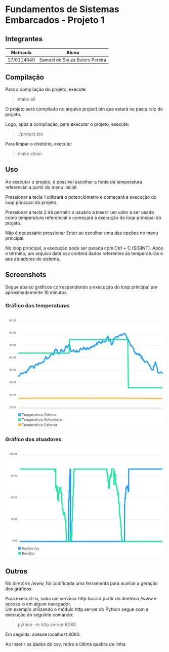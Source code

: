 # Fundamentos de Sistemas Embarcados - Projeto 1
## Integrantes
| Matrícula | Aluno |
| -- | -- |
| 17/0114040  |  Samuel de Souza Buters Pereira |

## Compilação
Para a compilação do projeto, execute:
> make all

O projeto será compilado no arquivo project.bin que estará na pasta raíz do projeto. <br>

Logo, após a compilação, para executar o projeto, execute:
> ./project.bin

Para limpar o diretório, execute:
> make clean

## Uso
Ao executar o projeto, é possível escolher a fonte da temperatura referencial a partir do menu inicial. <br>

Pressionar a tecla 1 utilizará o potenciômetro e começará a execução do loop principal do projeto. <br>

Pressionar a tecla 2 irá permitir o usuário a inserir um valor a ser usado como temperatura referencial e começará a execução do loop principal do projeto. <br>
 
Não é necessário pressionar Enter ao escolher uma das opções no menu principal. <br>

No loop principal, a execução pode ser parada com Ctrl + C (SIGINT). Após o término, um arquivo data.csv conterá dados referentes às temperaturas e aos atuadores do sistema. <br>

## Screenshots
Segue abaixo gráficos correspondendo a execução do loop principal por aproximadamente 10 minutos.

### Gráfico das temperaturas
![Gráfico de Temperatura](assets/temperatures.png)

### Gráfico dos atuadores
![Gráfico de Atuadores](assets/actuators.png)

## Outros
No diretório /www, foi codificada uma ferramenta para auxiliar a geração dos gráficos. <br>

Para executá-la, suba um servidor http local a partir do diretório /www e acesse-o em algum navegador. <br>
Um exemplo utilizando o módulo http.server do Python segue com a execução do seguinte comando:
> python -m http.server 8080

Em seguida, acesse localhost:8080. <br>

Ao inserir os dados do csv, retire a última quebra de linha.
